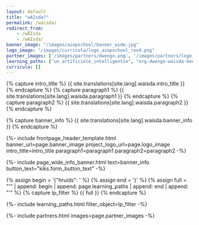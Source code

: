 ```yaml
---
layout: default
title: "wAIsda?"
permalink: /waisda/
redirect_from:
    - /wAIsda
    - /wAIsda/
banner_image: "/images/aiopschool/banner_wide.jpg"
logo_image: "/images/curricula/logo_aiopschool_rond.png"
partner_images: ['/images/partners/dwengo.png', '/images/partners/logo_bekina.png', '/images/partners/logo_fluxlab.webp', '/images/partners/vlaio.png', '/images/partners/logo_SMCLEDE.png', '/images/partners/ugent.svg', '/images/partners/istem.png', '/images/partners/oost-vlaanderen.svg', '/images/partners/logo_hoogbloeier.png', '/images/partners/steam_for_auth.png']
learning_paths: ["un_artificiele_intelligentie", "org-dwengo-waisda-beelden-unplugged-fax-lp", "art1", "org-dwengo-waisda-taal-murder-mistery", "org-dwengo-waisda-beelden-emoties-herkennen", "org-dwengo-waisda-beelden-emoties-herkennen-deel2", "org-dwengo-waisda-beelden-teachable-machine", "org-dwengo-waisda-soc-netw-euler", "org-dwengo-waisda-soc-netw-super-soc-netw", "org-dwengo-waisda-rl-intro", "org-dwengo-waisda-rl-training-an-agent", "org-dwengo-waisda-rl-crawling-robot"]
curricula: []
---
```



{% capture intro_title %} {{ site.translations[site.lang].waisda.intro_title }} {% endcapture %}
{% capture paragraph1 %} {{ site.translations[site.lang].waisda.paragraph1 }} {% endcapture %}
{% capture paragraph2 %} {{ site.translations[site.lang].waisda.paragraph2 }} {% endcapture %}

{% capture banner_info %} {{ site.translations[site.lang].waisda.banner_info }} {% endcapture %}

{%- include frontpage_header_template.html banner_url=page.banner_image project_logo_url=page.logo_image
intro_title=intro_title
paragraph1=paragraph1
paragraph2=paragraph2
-%}

{%- include page_wide_info_banner.html text=banner_info button_text="kiks.form_button_text" -%}


{% assign begin = '{"hruids": ' %}
{% assign end = '}' %}
{% assign full = "'" | append: begin | append: page.learning_paths | append: end | append: "'" %}
{% capture lp_filter %} {{ full }} {% endcapture %}

{%- include learning_paths.html filter_object=lp_filter -%}

{%- include partners.html images=page.partner_images -%}





